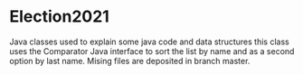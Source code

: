 # Election2021
Java classes used to explain some java code and data structures
this class uses the Comparator Java interface to sort the list by name
and as a second option by last name. Mising files are deposited in branch
master.
